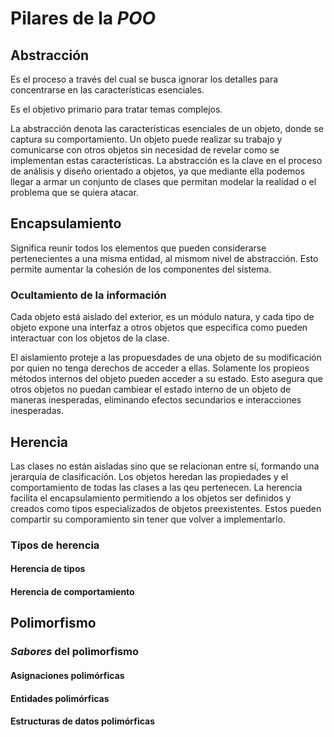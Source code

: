 # Pilares de la *POO*

## Abstracción
Es el proceso a través del cual se busca ignorar los detalles para concentrarse en las características esenciales.

Es el objetivo primario para tratar temas complejos. 

La abstracción denota las características esenciales de un objeto, donde se captura su comportamiento.
Un objeto puede realizar su trabajo y comunicarse con otros objetos sin necesidad de revelar como se implementan estas características. 
La abstracción es la clave en el proceso de análisis y diseño orientado a objetos, ya que mediante ella podemos llegar a armar un conjunto de clases que permitan modelar la realidad o el problema que se quiera atacar.

## Encapsulamiento

Significa reunir todos los elementos que pueden considerarse pertenecientes a una misma entidad, al mismom nivel de abstracción. Esto permite aumentar la cohesión de los componentes del sistema. 

### Ocultamiento de la información

Cada objeto está aislado del exterior, es un módulo natura, y cada tipo de objeto expone una interfaz a otros objetos que especifica como pueden interactuar con los objetos de la clase.

El aislamiento proteje a las propuesdades de una objeto de su modificación por quien no tenga derechos de acceder a ellas. Solamente los propieos métodos internos del objeto pueden acceder a su estado. Esto asegura que otros objetos no puedan cambiear el estado interno de un objeto de maneras inesperadas, eliminando efectos secundarios e interacciones inesperadas. 

## Herencia

Las clases no están aisladas sino que se relacionan entre sí, formando una jerarquía de clasificación. Los objetos heredan las propiedades y el comportamiento de todas las clases a las qeu pertenecen. La herencia facilita el encapsulamiento permitiendo a los objetos ser definidos y creados como tipos especializados de objetos preexistentes. Estos pueden compartir su comporamiento sin tener que volver a implementarlo.

### Tipos de herencia
#### Herencia de tipos
#### Herencia de comportamiento

## Polimorfismo
### *Sabores* del polimorfismo
#### Asignaciones polimórficas
#### Entidades polimórficas
#### Estructuras de datos polimórficas
